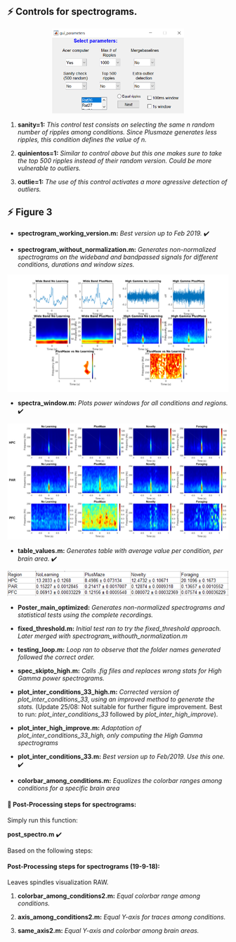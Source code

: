 
## :zap: Controls for spectrograms.
<p align="center">
<img src="gui_parameters.PNG" width="300">
</p>

1. **sanity=1:**
*This control test consists on selecting the same n random number of ripples among conditions. Since Plusmaze generates less ripples, this condition defines the value of n.*

2. **quinientos=1:**
*Similar to control above but this one makes sure to take the top 500 ripples instead of their random version. Could be more vulnerable to outliers.*

3. **outlie=1:**
*The use of this control activates a more agressive detection of outliers.*

## :zap: Figure 3
* **spectrogram_working_version.m:**
*Best version up to Feb 2019.* :heavy_check_mark:

* **spectrogram_without_normalization.m:**
*Generates non-normalized spectrograms on the wideband and bandpassed signals for different conditions, durations and window sizes.*
<p align="center">
<img src="example_figure_spectrogram.png" width="600">
</p>

* **spectra_window.m:**
*Plots power windows for all conditions and regions.* :heavy_check_mark:
<p align="center">
<img src="spectral_table.PNG" width="600">
</p>

* **table_values.m:**
*Generates table with average value per condition, per brain area.* :heavy_check_mark:
<p align="center">
<img src="table.png" width="600">
</p>

* **Poster_main_optimized:**
*Generates non-normalized spectrograms and statistical tests using the complete recordings.*

* **fixed_threshold.m:**
*Initial test ran to try the fixed_threshold approach. Later merged with spectrogram_withouth_normalization.m*

* **testing_loop.m:**
*Loop ran to observe that the folder names generated followed the correct order.*

* **spec_skipto_high.m:**
*Calls .fig files and replaces wrong stats for High Gamma power spectrograms.*
* **plot_inter_conditions_33_high.m:**
*Corrected version of plot_inter_conditions_33, using an improved method to generate the stats.* (Update 25/08: Not suitable for further figure improvement. Best to run: *plot_inter_conditions_33* followed by *plot_inter_high_improve*).
* **plot_inter_high_improve.m:**
*Adaptation of plot_inter_conditions_33_high, only computing the High Gamma spectrograms*
* **plot_inter_conditions_33.m:**
*Best version up to Feb/2019. Use this one.* :heavy_check_mark:
* **colorbar_among_conditions.m:**
*Equalizes the colorbar ranges among conditions for a specific brain area*

####  :link: Post-Processing steps for spectrograms: 
Simply run this function:

**post_spectro.m** :heavy_check_mark:


Based on the following steps:
####  Post-Processing steps for spectrograms (19-9-18):
Leaves spindles visualization RAW.

1. **colorbar_among_conditions2.m:**
*Equal colorbar range among conditions.*

2. **axis_among_conditions2.m:**
*Equal Y-axis for traces among conditions.*

3. **same_axis2.m:**
*Equal Y-axis and colorbar among brain areas.*
